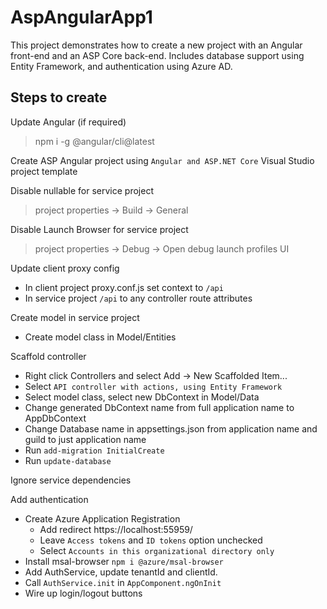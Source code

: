# AspAngularApp1

This project demonstrates how to create a new project with an Angular front-end and an ASP Core back-end.
Includes database support using Entity Framework, and authentication using Azure AD.

## Steps to create

Update Angular (if required)

> npm i -g @angular/cli@latest

Create ASP Angular project using `Angular and ASP.NET Core` Visual Studio project template

Disable nullable for service project

> project properties -> Build -> General

Disable Launch Browser for service project

> project properties -> Debug -> Open debug launch profiles UI

Update client proxy config

- In client project proxy.conf.js set context to `/api`
- In service project `/api` to any controller route attributes

Create model in service project

- Create model class in Model/Entities

Scaffold controller

- Right click Controllers and select Add -> New Scaffolded Item...
- Select `API controller with actions, using Entity Framework`
- Select model class, select new DbContext in Model/Data
- Change generated DbContext name from full application name to AppDbContext
- Change Database name in appsettings.json from application name and guild to just application name
- Run `add-migration InitialCreate`
- Run `update-database`

Ignore service dependencies

Add authentication

- Create Azure Application Registration
	- Add redirect https://localhost:55959/
	- Leave `Access tokens` and `ID tokens` option unchecked
	- Select `Accounts in this organizational directory only`
- Install msal-browser `npm i @azure/msal-browser`
- Add AuthService, update tenantId and clientId.
- Call `AuthService.init` in `AppComponent.ngOnInit`
- Wire up login/logout buttons





